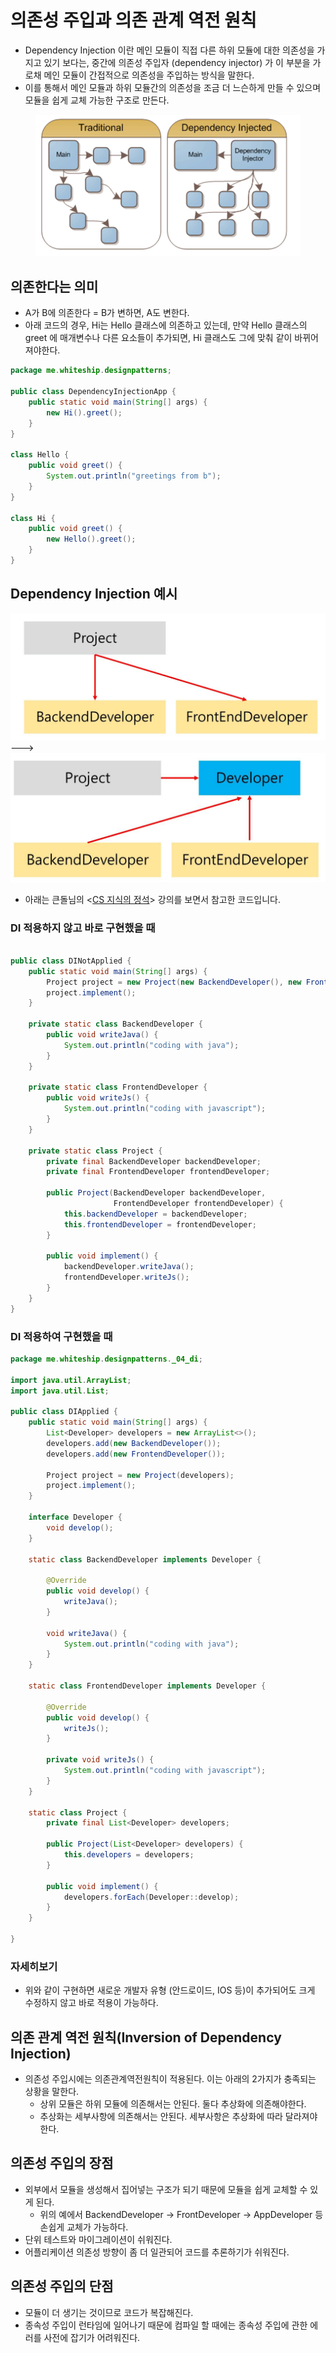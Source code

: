# 의존성 주입과 의존 관계 역전 원칙

* Dependency Injection 이란 메인 모듈이 직접 다른 하위 모듈에 대한 의존성을 가지고 있기 보다는, 중간에 의존성 주입자 (dependency injector) 가 이 부분을 가로채 메인 모듈이 간접적으로 의존성을 주입하는 방식을 말한다.&#x20;
* 이를 통해서 메인 모듈과 하위 모듈간의 의존성을 조금 더 느슨하게 만들 수 있으며 모듈을 쉽게 교체 가능한 구조로 만든다.&#x20;

<figure><img src="../../.gitbook/assets/image (6).png" alt=""><figcaption></figcaption></figure>

## 의존한다는 의미&#x20;

* A가 B에 의존한다 = B가 변하면, A도 변한다.&#x20;
* 아래 코드의 경우, Hi는 Hello 클래스에 의존하고 있는데, 만약 Hello 클래스의 greet 에 매개변수나 다른 요소들이 추가되면, Hi 클래스도 그에 맞춰 같이 바뀌어져야한다.&#x20;

```java
package me.whiteship.designpatterns;

public class DependencyInjectionApp {
    public static void main(String[] args) {
        new Hi().greet();
    }
}

class Hello {
    public void greet() {
        System.out.println("greetings from b");
    }
}

class Hi {
    public void greet() {
        new Hello().greet();
    }
}
```



## Dependency Injection 예시

![](<../../.gitbook/assets/image (2).png>) --->  ![](<../../.gitbook/assets/image (5).png>)

* 아래는 큰돌님의 <[CS 지식의 정석](https://www.inflearn.com/course/%EA%B0%9C%EB%B0%9C%EC%9E%90-%EB%A9%B4%EC%A0%91-cs-%ED%8A%B9%EA%B0%95)> 강의를 보면서 참고한 코드입니다. &#x20;

### DI 적용하지 않고 바로 구현했을 때&#x20;

```java

public class DINotApplied {
    public static void main(String[] args) {
        Project project = new Project(new BackendDeveloper(), new FrontendDeveloper());
        project.implement();
    }

    private static class BackendDeveloper {
        public void writeJava() {
            System.out.println("coding with java");
        }
    }

    private static class FrontendDeveloper {
        public void writeJs() {
            System.out.println("coding with javascript");
        }
    }

    private static class Project {
        private final BackendDeveloper backendDeveloper;
        private final FrontendDeveloper frontendDeveloper;

        public Project(BackendDeveloper backendDeveloper,
                       FrontendDeveloper frontendDeveloper) {
            this.backendDeveloper = backendDeveloper;
            this.frontendDeveloper = frontendDeveloper;
        }

        public void implement() {
            backendDeveloper.writeJava();
            frontendDeveloper.writeJs();
        }
    }
}

```

### DI 적용하여 구현했을 때

```java
package me.whiteship.designpatterns._04_di;

import java.util.ArrayList;
import java.util.List;

public class DIApplied {
    public static void main(String[] args) {
        List<Developer> developers = new ArrayList<>();
        developers.add(new BackendDeveloper());
        developers.add(new FrontendDeveloper());

        Project project = new Project(developers);
        project.implement();
    }

    interface Developer {
        void develop();
    }

    static class BackendDeveloper implements Developer {

        @Override
        public void develop() {
            writeJava();
        }

        void writeJava() {
            System.out.println("coding with java");
        }
    }

    static class FrontendDeveloper implements Developer {

        @Override
        public void develop() {
            writeJs();
        }

        private void writeJs() {
            System.out.println("coding with javascript");
        }
    }

    static class Project {
        private final List<Developer> developers;

        public Project(List<Developer> developers) {
            this.developers = developers;
        }

        public void implement() {
            developers.forEach(Developer::develop);
        }
    }

}

```

### 자세히보기&#x20;

* 위와 같이 구현하면 새로운 개발자 유형 (안드로이드, IOS 등)이 추가되어도 크게 수정하지 않고 바로 적용이 가능하다.&#x20;

## 의존 관계 역전 원칙(Inversion of Dependency Injection)

* 의존성 주입시에는 의존관계역전원칙이 적용된다. 이는 아래의 2가지가 충족되는 상황을 말한다.&#x20;
  * 상위 모듈은 하위 모듈에 의존해서는 안된다. 둘다 추상화에 의존해야한다.&#x20;
  * 추상화는 세부사항에 의존해서는 안된다. 세부사항은 추상화에 따라 달라져야한다.&#x20;

## 의존성 주입의 장점

* 외부에서 모듈을 생성해서 집어넣는 구조가 되기 때문에 모듈을 쉽게 교체할 수 있게 된다.&#x20;
  * 위의 예에서 BackendDeveloper -> FrontDeveloper -> AppDeveloper 등 손쉽게 교체가 가능하다.&#x20;
* 단위 테스트와 마이그레이션이 쉬워진다.&#x20;
* 어플리케이션 의존성 방향이 좀 더 일관되어 코드를 추론하기가 쉬워진다.&#x20;



## 의존성 주입의 단점&#x20;

* 모듈이 더 생기는 것이므로 코드가 복잡해진다.&#x20;
* 종속성 주입이 런타임에 일어나기 때문에 컴파일 할 때에는 종속성 주입에 관한 에러를 사전에 잡기가 어려워진다.&#x20;

